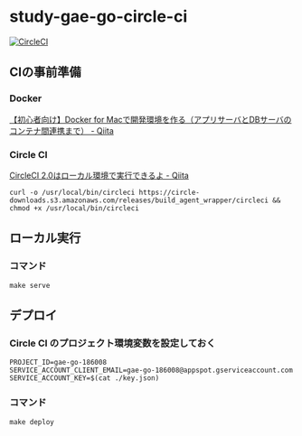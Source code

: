 # study-gae-go-circle-ci
[![CircleCI](https://circleci.com/gh/howdy39/study-gae-go-circle-ci.svg?style=svg)](https://circleci.com/gh/howdy39/study-gae-go-circle-ci)

## CIの事前準備
### Docker
[【初心者向け】Docker for Macで開発環境を作る（アプリサーバとDBサーバのコンテナ間連携まで） - Qiita](https://qiita.com/teradonburi/items/8c23806e20ec8efc0ef4)

### Circle CI
[CircleCI 2.0はローカル環境で実行できるよ - Qiita](https://qiita.com/ieee0824/items/28c7fa9e69cfc6ee7075)
```
curl -o /usr/local/bin/circleci https://circle-downloads.s3.amazonaws.com/releases/build_agent_wrapper/circleci && chmod +x /usr/local/bin/circleci
```


## ローカル実行
### コマンド
```
make serve
```


## デプロイ

### Circle CI のプロジェクト環境変数を設定しておく
```
PROJECT_ID=gae-go-186008
SERVICE_ACCOUNT_CLIENT_EMAIL=gae-go-186008@appspot.gserviceaccount.com
SERVICE_ACCOUNT_KEY=$(cat ./key.json)
```

### コマンド
```
make deploy
```
